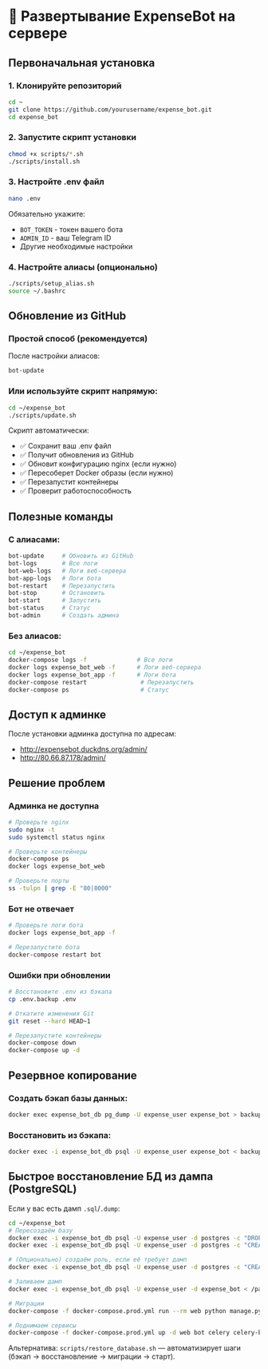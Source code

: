 # 🚀 Развертывание ExpenseBot на сервере

## Первоначальная установка

### 1. Клонируйте репозиторий
```bash
cd ~
git clone https://github.com/yourusername/expense_bot.git
cd expense_bot
```

### 2. Запустите скрипт установки
```bash
chmod +x scripts/*.sh
./scripts/install.sh
```

### 3. Настройте .env файл
```bash
nano .env
```
Обязательно укажите:
- `BOT_TOKEN` - токен вашего бота
- `ADMIN_ID` - ваш Telegram ID
- Другие необходимые настройки

### 4. Настройте алиасы (опционально)
```bash
./scripts/setup_alias.sh
source ~/.bashrc
```

## Обновление из GitHub

### Простой способ (рекомендуется)
После настройки алиасов:
```bash
bot-update
```

### Или используйте скрипт напрямую:
```bash
cd ~/expense_bot
./scripts/update.sh
```

Скрипт автоматически:
- ✅ Сохранит ваш .env файл
- ✅ Получит обновления из GitHub
- ✅ Обновит конфигурацию nginx (если нужно)
- ✅ Пересоберет Docker образы (если нужно)
- ✅ Перезапустит контейнеры
- ✅ Проверит работоспособность

## Полезные команды

### С алиасами:
```bash
bot-update     # Обновить из GitHub
bot-logs       # Все логи
bot-web-logs   # Логи веб-сервера
bot-app-logs   # Логи бота
bot-restart    # Перезапустить
bot-stop       # Остановить
bot-start      # Запустить
bot-status     # Статус
bot-admin      # Создать админа
```

### Без алиасов:
```bash
cd ~/expense_bot
docker-compose logs -f              # Все логи
docker logs expense_bot_web -f      # Логи веб-сервера
docker logs expense_bot_app -f      # Логи бота
docker-compose restart               # Перезапустить
docker-compose ps                    # Статус
```

## Доступ к админке

После установки админка доступна по адресам:
- http://expensebot.duckdns.org/admin/
- http://80.66.87.178/admin/

## Решение проблем

### Админка не доступна
```bash
# Проверьте nginx
sudo nginx -t
sudo systemctl status nginx

# Проверьте контейнеры
docker-compose ps
docker logs expense_bot_web

# Проверьте порты
ss -tulpn | grep -E "80|8000"
```

### Бот не отвечает
```bash
# Проверьте логи бота
docker logs expense_bot_app -f

# Перезапустите бота
docker-compose restart bot
```

### Ошибки при обновлении
```bash
# Восстановите .env из бэкапа
cp .env.backup .env

# Откатите изменения Git
git reset --hard HEAD~1

# Перезапустите контейнеры
docker-compose down
docker-compose up -d
```

## Резервное копирование

### Создать бэкап базы данных:
```bash
docker exec expense_bot_db pg_dump -U expense_user expense_bot > backup_$(date +%Y%m%d).sql
```

### Восстановить из бэкапа:
```bash
docker exec -i expense_bot_db psql -U expense_user expense_bot < backup_20250809.sql
```

## Быстрое восстановление БД из дампа (PostgreSQL)

Если у вас есть дамп `.sql`/`.dump`:

```bash
cd ~/expense_bot
# Пересоздаём базу
docker exec -i expense_bot_db psql -U expense_user -d postgres -c "DROP DATABASE IF EXISTS expense_bot;"
docker exec -i expense_bot_db psql -U expense_user -d postgres -c "CREATE DATABASE expense_bot OWNER expense_user;"

# (Опционально) создаём роль, если её требует дамп
docker exec -i expense_bot_db psql -U expense_user -d postgres -c "CREATE ROLE batman;" || true

# Заливаем дамп
docker exec -i expense_bot_db psql -U expense_user -d expense_bot < /path/to/dump.sql

# Миграции
docker-compose -f docker-compose.prod.yml run --rm web python manage.py migrate --noinput

# Поднимаем сервисы
docker-compose -f docker-compose.prod.yml up -d web bot celery celery-beat
```

Альтернатива: `scripts/restore_database.sh` — автоматизирует шаги (бэкап → восстановление → миграции → старт).
